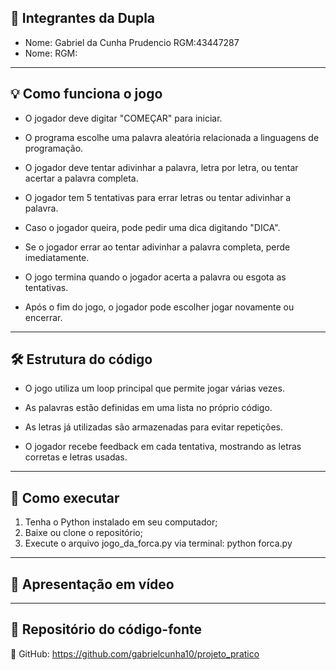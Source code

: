 ## 👥 Integrantes da Dupla
- Nome: Gabriel da Cunha Prudencio RGM:43447287
- Nome:                            RGM:

--------------------------------------------------------------------------------------------------

## 💡 Como funciona o jogo
- O jogador deve digitar "COMEÇAR" para iniciar.
 
- O programa escolhe uma palavra aleatória relacionada a linguagens de programação.

- O jogador deve tentar adivinhar a palavra, letra por letra, ou tentar acertar a palavra completa.
 
- O jogador tem 5 tentativas para errar letras ou tentar adivinhar a palavra.

- Caso o jogador queira, pode pedir uma dica digitando "DICA".
 
- Se o jogador errar ao tentar adivinhar a palavra completa, perde imediatamente.
 
- O jogo termina quando o jogador acerta a palavra ou esgota as tentativas.

- Após o fim do jogo, o jogador pode escolher jogar novamente ou encerrar.

--------------------------------------------------------------------------------------------------

## 🛠️ Estrutura do código
- O jogo utiliza um loop principal que permite jogar várias vezes.

- As palavras estão definidas em uma lista no próprio código.

- As letras já utilizadas são armazenadas para evitar repetições.

- O jogador recebe feedback em cada tentativa, mostrando as letras corretas e letras usadas.

--------------------------------------------------------------------------------------------------

## 🚀 Como executar
1. Tenha o Python instalado em seu computador;
2. Baixe ou clone o repositório;
3. Execute o arquivo jogo_da_forca.py via terminal:
   python forca.py

--------------------------------------------------------------------------------------------------

## 🎥 Apresentação em vídeo



--------------------------------------------------------------------------------------------------
## 📁 Repositório do código-fonte
🔗 GitHub: https://github.com/gabrielcunha10/projeto_pratico